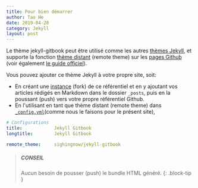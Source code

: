 ```yaml
---
title: Pour bien démarrer
author: Tao He
date: 2019-04-28
category: Jekyll
layout: post
---
```


Le thème jekyll-gitbook peut être utilisé comme les autres [thèmes Jekyll][3], et supporte la fonction [thème distant][2] (remote theme) sur les [pages Github][1] (voir également [le guide officiel][4]).

Vous pouvez ajouter ce thème Jekyll à votre propre site, soit:

- En créant une [instance][5] (fork) de ce référentiel et en y ajoutant vos articles rédigés en Markdown dans le dossier `_posts`, puis en la poussant (push) vers votre propre référentiel Github.
- En l'utilisant en tant que thème distant (remote theme) dans [`_config.yml`][6](comme nous le faisons pour le présent site),

```yaml
# Configurations
title:            Jekyll Gitbook
longtitle:        Jekyll Gitbook

remote_theme:     sighingnow/jekyll-gitbook
```

> ##### CONSEIL
>
> Aucun besoin de pousser (push) le bundle HTML généré.
{: .block-tip }

[1]: https://pages.github.com
[2]: https://github.com/sighingnow/jekyll-gitbook/fork
[3]: https://pages.github.com/themes
[4]: https://docs.github.com/en/pages/setting-up-a-github-pages-site-with-jekyll/adding-a-theme-to-your-github-pages-site-using-jekyll
[5]: https://github.com/sighingnow/jekyll-gitbook/fork
[6]: https://github.com/sighingnow/jekyll-gitbook/blob/master/_config.yml
